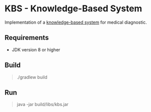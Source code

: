 # KBS - Knowledge-Based System

Implementation of a [knowledge-based system](https://en.wikipedia.org/wiki/Knowledge-based_systems) for medical diagnostic.

## Requirements

- JDK version 8 or higher

## Build

> ./gradlew build

## Run

> java -jar build/libs/kbs.jar
